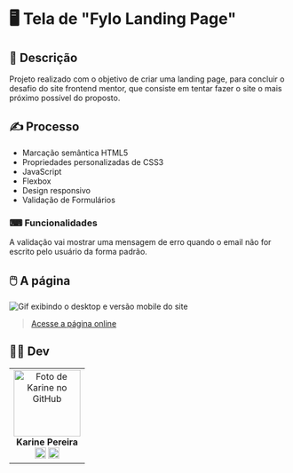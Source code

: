 # 🖥️ Tela de "Fylo Landing Page"  


## 📜 Descrição
Projeto realizado com o objetivo de criar uma landing page, para concluir o desafio do site frontend mentor, que consiste em tentar fazer o site o mais próximo possível do proposto. 



## ✍️ Processo
- Marcação semântica HTML5
- Propriedades personalizadas de CSS3
- JavaScript
- Flexbox  
- Design responsivo
- Validação de Formulários

### ⌨ Funcionalidades

A validação vai mostrar uma mensagem de erro quando o email não for escrito pelo usuário da forma padrão.
    
## 🖱️ A página
<img src="src/img/desktop-mobile.gif" alt="Gif exibindo o desktop e versão mobile do site">    

> <a href="" target= "_blank">Acesse a página online</a>  


## 👩‍💻 Dev
<table align="center">
  <tr>
    <td align="center">
      <div>
        <img src="https://avatars.githubusercontent.com/u/114251625?v=4" width="120px;" alt="Foto de Karine no GitHub"/><br>
          <b> Karine Pereira </b><br>
            <a href="https://www.linkedin.com/in/devkarine/" alt="Linkedin"><img src="https://img.shields.io/badge/LinkedIn-0077B5?style=for-the-badge&logo=linkedin&logoColor=white"/ height="20"></a>
            <a href="https://github.com/devkarine" alt="Linkedin"><img src="https://img.shields.io/badge/GitHub-100000?style=for-the-badge&logo=github&logoColor=white" height="20"></a>
      </div>
    </td>

  </tr>
</table>